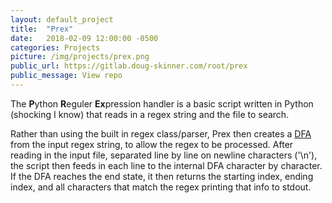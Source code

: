 ```yaml
---
layout: default_project
title:  "Prex"
date:   2018-02-09 12:00:00 -0500
categories: Projects
picture: /img/projects/prex.png
public_url: https://gitlab.doug-skinner.com/root/prex
public_message: View repo
---
```


The **P**ython **R**eguler **Ex**pression handler is a basic script written in
Python (shocking I know) that reads in a regex string and the file to search. 

Rather than using the built in regex class/parser, Prex then creates a
[DFA](https://en.wikipedia.org/wiki/Deterministic_finite_automaton) from the
input regex string, to allow the regex to be processed. After reading in the
input file, separated line by line on newline characters ('\n'), the script then
feeds in each line to the internal DFA character by character. If the DFA
reaches the end state, it then returns the starting index, ending index, and all
characters that match the regex printing that info to stdout.

